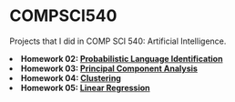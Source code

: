 # COMPSCI540

<p> Projects that I did in COMP SCI 540: Artificial Intelligence.
  <li> <b>Homework 02: <a href="https://github.com/arunike/COMPSCI540/blob/main/Homework%20Descriptions/hw2.pdf/" target="blank">Probabilistic Language Identification</a> </b> </li> 
  <li> <b>Homework 03: <a href="https://github.com/arunike/COMPSCI540/blob/main/Homework%20Descriptions/hw3.pdf/" target="blank">Principal Component Analysis</a> </b </li>
  <li> <b>Homework 04: <a href="https://github.com/arunike/COMPSCI540/blob/main/Homework%20Descriptions/hw4.pdf/" target="blank">Clustering</a> </b </li>
  <li> <b>Homework 05: <a href="https://github.com/arunike/COMPSCI540/blob/main/Homework%20Descriptions/hw5.pdf/" target="blank">Linear Regression</a> </b </li>
</p>
